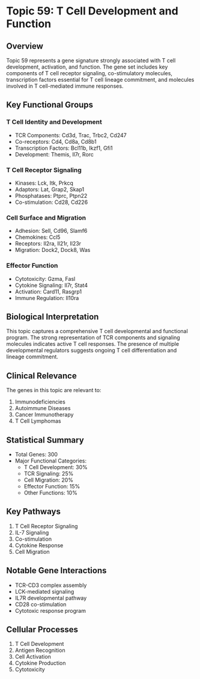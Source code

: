 # Topic 59: T Cell Development and Function

## Overview
Topic 59 represents a gene signature strongly associated with T cell development, activation, and function. The gene set includes key components of T cell receptor signaling, co-stimulatory molecules, transcription factors essential for T cell lineage commitment, and molecules involved in T cell-mediated immune responses.

## Key Functional Groups

### T Cell Identity and Development
- TCR Components: Cd3d, Trac, Trbc2, Cd247
- Co-receptors: Cd4, Cd8a, Cd8b1
- Transcription Factors: Bcl11b, Ikzf1, Gfi1
- Development: Themis, Il7r, Rorc

### T Cell Receptor Signaling
- Kinases: Lck, Itk, Prkcq
- Adaptors: Lat, Grap2, Skap1
- Phosphatases: Ptprc, Ptpn22
- Co-stimulation: Cd28, Cd226

### Cell Surface and Migration
- Adhesion: Sell, Cd96, Slamf6
- Chemokines: Ccl5
- Receptors: Il2ra, Il21r, Il23r
- Migration: Dock2, Dock8, Was

### Effector Function
- Cytotoxicity: Gzma, Fasl
- Cytokine Signaling: Il7r, Stat4
- Activation: Card11, Rasgrp1
- Immune Regulation: Il10ra

## Biological Interpretation
This topic captures a comprehensive T cell developmental and functional program. The strong representation of TCR components and signaling molecules indicates active T cell responses. The presence of multiple developmental regulators suggests ongoing T cell differentiation and lineage commitment.

## Clinical Relevance
The genes in this topic are relevant to:
1. Immunodeficiencies
2. Autoimmune Diseases
3. Cancer Immunotherapy
4. T Cell Lymphomas

## Statistical Summary
- Total Genes: 300
- Major Functional Categories:
  * T Cell Development: 30%
  * TCR Signaling: 25%
  * Cell Migration: 20%
  * Effector Function: 15%
  * Other Functions: 10%

## Key Pathways
1. T Cell Receptor Signaling
2. IL-7 Signaling
3. Co-stimulation
4. Cytokine Response
5. Cell Migration

## Notable Gene Interactions
- TCR-CD3 complex assembly
- LCK-mediated signaling
- IL7R developmental pathway
- CD28 co-stimulation
- Cytotoxic response program

## Cellular Processes
1. T Cell Development
2. Antigen Recognition
3. Cell Activation
4. Cytokine Production
5. Cytotoxicity 